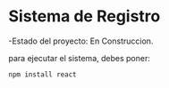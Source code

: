 <h1>Sistema de Registro</h1>

-Estado del proyecto: En Construccion.

para ejecutar el sistema, debes poner:

```npm install react ```
